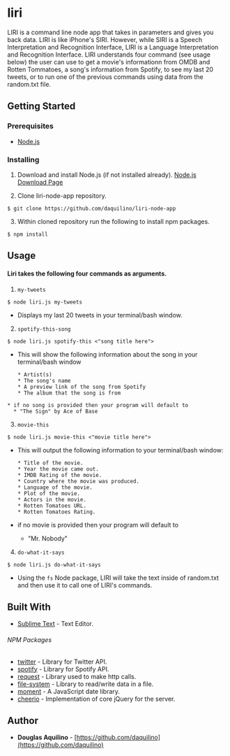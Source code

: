 # liri

 LIRI is a command line node app that takes in parameters and gives you back data.  LIRI is like iPhone's SIRI. However, while SIRI is a Speech Interpretation and Recognition Interface, LIRI is a Language Interpretation and Recognition Interface.  LIRI understands four command (see usage below) the user can use to get a movie's informationn from OMDB and Rotten Tommatoes, a song's information from Spotify, to see my last 20 tweets, or to run one of the previous commands using data from the random.txt file.   

## Getting Started

### Prerequisites

* [Node.js](https://nodejs.org) 


### Installing

1. Download and install Node.js (if not installed already). 
[Node.js Download Page](https://nodejs.org/en/download/)

2. Clone liri-node-app repository. 

```
$ git clone https://github.com/daquilino/liri-node-app
```

3. Within cloned repository run the following to install npm packages.

```
$ npm install
```


## Usage
#### Liri takes the following four commands as arguments.

1. `my-tweets`
 
```
$ node liri.js my-tweets 
```

   * Displays my last 20 tweets in your terminal/bash window.

2. `spotify-this-song` 

```
$ node liri.js spotify-this <"song title here">
```

   * This will show the following information about the song in your terminal/bash window
     
	  ```
      * Artist(s)
      * The song's name
      * A preview link of the song from Spotify
      * The album that the song is from
	  ```
    * if no song is provided then your program will default to
      * "The Sign" by Ace of Base



3. `movie-this`

```
$ node liri.js movie-this <"movie title here">
```
   * This will output the following information to your terminal/bash window:

     ```
     * Title of the movie.
     * Year the movie came out.
     * IMDB Rating of the movie.
     * Country where the movie was produced.
     * Language of the movie.
     * Plot of the movie.
     * Actors in the movie.
     * Rotten Tomatoes URL.
     * Rotten Tomatoes Rating.
     ```
   * if no movie is provided then your program will default to
     * "Mr. Nobody" 	



4. `do-what-it-says`

```
$ node liri.js do-what-it-says
```
   * Using the `fs` Node package, LIRI will take the text inside of random.txt and then use it to call one of LIRI's commands.


## Built With

* [Sublime Text](https://www.sublimetext.com/) - Text Editor.

###### NPM Packages
* [twitter](https://www.npmjs.com/package/twitter) - Library for Twitter API. 
* [spotify](https://www.npmjs.com/package/spotify)	- Library for Spotify API.
* [request](https://www.npmjs.com/package/request)	- Library used to make http calls.
* [file-system](https://www.npmjs.com/package/file-system)	- Library to read/write data in a file.
* [moment](https://www.npmjs.com/package/moment)	- A JavaScript date library.
* [cheerio](https://www.npmjs.com/package/cheerio) - Implementation of core jQuery for the server.



## Author

* **Douglas Aquilino** - [https://github.com/daquilino](https://github.com/daquilino)


